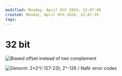 ```yaml
---
modified: Monday, April 8th 2024, 22:47:48
created: Monday, April 8th 2024, 22:47:39
tags:
---
```

# 32 bit
![Biased offset instead of two complement](Spaces/Study/EE/RISC-V/Untitled%205.png)

![Denorm: 2*2^(-127-23); 2^-126 / NaN: error codes](Spaces/Study/EE/RISC-V/Untitled%206.png)